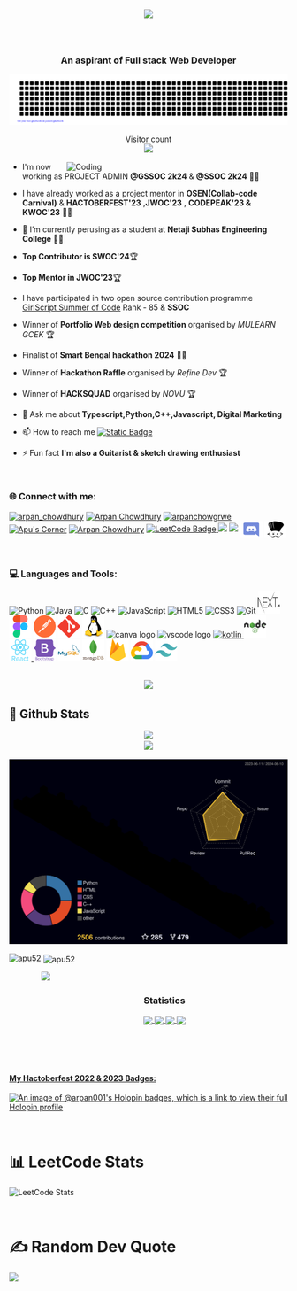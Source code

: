 <h1 align="center">
  <a href="https://git.io/typing-svg">
    <img src="https://readme-typing-svg.herokuapp.com/?lines=Hello,+There!+👋;uThis+is+Arpan+AKAapu52....;Nice+to+meet+you!&center=true&size=30">
  </a>
</h1>
<img src="https://www.animatedimages.org/data/media/562/animated-line-image-0111.gif" width="1000" height="2" />

<h3 align="center">An aspirant of Full stack Web Developer</h3>

![gitartwork](gitartwork.svg)

<p align="center"> 
  Visitor count<br>
  <img src="https://profile-counter.glitch.me/apu52/count.svg" />
</p>

<img align="right" alt="Coding" width="400" src="https://miro.medium.com/v2/resize:fit:1272/1*ZSVmWGcc1weENb0ShawWxw.gif">



<p align="left">  </p>

- I'm now working as PROJECT ADMIN **@GSSOC 2k24** &  **@SSOC 2k24** 👨‍💻
- I have already worked as a project mentor in **OSEN(Collab-code Carnival)** & **HACTOBERFEST'23** ,**JWOC'23** ,  **CODEPEAK'23 & KWOC'23** 👨‍💻

- 🌱 I’m currently perusing as a student at **Netaji Subhas Engineering College** 👨‍💻
- **Top Contributor is SWOC'24**🏆
- **Top Mentor in JWOC'23**🏆

- I have participated in two open source contribution programme [GirlScript Summer of Code](https://gssoc.girlscript.tech/) Rank - 85 & **SSOC**

- Winner of **Portfolio Web design competition** organised by *MULEARN GCEK* 🏆
- Finalist of **Smart Bengal hackathon 2024** 👨‍💻

  
- Winner of **Hackathon Raffle** organised by *Refine Dev* 🏆
- Winner of **HACKSQUAD** organised by *NOVU* 🏆

- 💬 Ask me about **Typescript,Python,C++,Javascript, Digital Marketing**

- 📫 How to reach me <a href="mailto:arpanchowdhury003@gmail.com">![Static Badge](https://img.shields.io/badge/arpanchowdhury003%40gmail.com-red?logo=gmail&logoColor=white&link=mailto%3Aarpanchowdhury003%40gmail.com)</a>

- ⚡ Fun fact **I'm also a Guitarist & sketch drawing enthusiast**


<img src="https://www.animatedimages.org/data/media/562/animated-line-image-0111.gif" width="1000" height="2" />
<h3 align="left">🌐 Connect with me:</h3>
<p align="left">
<a href="https://twitter.com/ArpanCh40193288" target="blank"><img align="center" src="https://raw.githubusercontent.com/rahuldkjain/github-profile-readme-generator/master/src/images/icons/Social/twitter.svg" alt="arpan_chowdhury" height="30" width="40" /></a>
<a href="https://www.linkedin.com/in/arpan-chowdhury-775294251/" target="blank"><img align="center" src="https://raw.githubusercontent.com/rahuldkjain/github-profile-readme-generator/master/src/images/icons/Social/linked-in-alt.svg" alt="Arpan Chowdhury" height="30" width="40" /></a>
<a href="https://auth.geeksforgeeks.org/user/arpanchowgrwe/practice" target="blank"><img align="center" src="https://raw.githubusercontent.com/rahuldkjain/github-profile-readme-generator/master/src/images/icons/Social/geeks-for-geeks.svg" alt="arpanchowgrwe" height="30" width="40" /></a>
<a href="https://www.youtube.com/channel/UCfizmZAK3iaw6jt6-BTWrUw" target="blank"><img align="center" src="https://raw.githubusercontent.com/rahuldkjain/github-profile-readme-generator/master/src/images/icons/Social/youtube.svg" alt="Apu's Corner" height="30" width="40" /></a>
<a href="https://www.hackerrank.com/arpanchowdhury02?hr_r=1" target="blank"><img align="center" src="https://raw.githubusercontent.com/rahuldkjain/github-profile-readme-generator/master/src/images/icons/Social/hackerrank.svg" alt="Arpan Chowdhury" height="30" width="40" /></a>
<a href="https://leetcode.com/ArpanChowdhury/">
<img src="https://img.shields.io/badge/LeetCode-orange?style=for-the-badge&logo=leetcode&logoColor=white" alt="LeetCode Badge"/>
</a>
<a href="https://www.instagram.com/anuragbasu1973/" target="_blank"><img src="https://img.shields.io/badge/Instagram-E4405F?style=for-the-badge&logo=instagram&logoColor=white" target="_blank"></a>
<a href = "mailto:arpanchowdhury003@gmail.com"><img src="https://img.shields.io/badge/-Gmail-%23333?style=for-the-badge&logo=gmail&logoColor=white" target="_blank"></a>
<a href="https://discord.gg/#5418" target="blank"><img align="center" src="https://raw.githubusercontent.com/teamedwardforever/Readme-Generator/71f25dd8b98329b168142a6b782a107b75eab178/svg/Social/discord.svg" alt="#5418" height="30" width="40" /></a>
<a href="https://www.codechef.com/users/arpan52" target="blank"><img align="center" src="https://raw.githubusercontent.com/teamedwardforever/Readme-Generator/71f25dd8b98329b168142a6b782a107b75eab178/svg/Social/codechef.svg" alt="roychowdhurypa" height="30" width="40" /></a>
</p>



<p align="left">
</p>
<img src="https://www.animatedimages.org/data/media/562/animated-line-image-0111.gif" width="1000" height="2" />
<h3 align="left">💻 Languages and Tools:</h3>
<p align="left"> 
  
![Python](https://img.shields.io/badge/python-3670A0?style=for-the-badge&logo=python&logoColor=ffdd54)
![Java](https://img.shields.io/badge/java-%23ED8B00.svg?style=for-the-badge&logo=openjdk&logoColor=white)
![C](https://img.shields.io/badge/c-%2300599C.svg?style=for-the-badge&logo=c&logoColor=white)
![C++](https://img.shields.io/badge/c++-%2300599C.svg?style=for-the-badge&logo=c%2B%2B&logoColor=white)
![JavaScript](https://img.shields.io/badge/javascript-%23323330.svg?style=for-the-badge&logo=javascript&logoColor=%23F7DF1E)
![HTML5](https://img.shields.io/badge/html5-%23E34F26.svg?style=for-the-badge&logo=html5&logoColor=white)
![CSS3](https://img.shields.io/badge/css3-%231572B6.svg?style=for-the-badge&logo=css3&logoColor=white)
![Git](https://img.shields.io/badge/git-%23F05033.svg?style=for-the-badge&logo=git&logoColor=white) 
<img src="https://raw.githubusercontent.com/teamedwardforever/Readme-Generator/71f25dd8b98329b168142a6b782a107b75eab178/svg/Skills/Static/nextjs-2.svg" alt="Nextjs" width="40" height="40"/>
<img src="https://raw.githubusercontent.com/teamedwardforever/Readme-Generator/71f25dd8b98329b168142a6b782a107b75eab178/svg/Skills/Software/figma-icon.svg" alt="Figma" width="40" height="40"/>
<img src="https://raw.githubusercontent.com/teamedwardforever/Readme-Generator/71f25dd8b98329b168142a6b782a107b75eab178/svg/Skills/Software/getpostman-icon.svg" alt="Postman" width="40" height="40"/>
<img src="https://raw.githubusercontent.com/teamedwardforever/Readme-Generator/71f25dd8b98329b168142a6b782a107b75eab178/svg/Skills/Other/git-scm-icon.svg" alt="Git" width="40" height="40"/>
<img src="https://raw.githubusercontent.com/teamedwardforever/Readme-Generator/71f25dd8b98329b168142a6b782a107b75eab178/svg/Skills/Other/linux-original.svg" alt="Linux" width="40" height="40"/>
<img src="https://cdn.jsdelivr.net/gh/devicons/devicon/icons/canva/canva-original.svg" height="40" width="40" alt="canva logo"  />
<img src="https://cdn.jsdelivr.net/gh/devicons/devicon/icons/vscode/vscode-original.svg" height="40" width="40" alt="vscode logo"  />
<a href="https://kotlinlang.org" target="_blank" rel="noreferrer"> <img src="https://www.vectorlogo.zone/logos/kotlinlang/kotlinlang-icon.svg" alt="kotlin" width="40" height="40"/> </a> <a href="https://nodejs.org" target="_blank" rel="noreferrer"> <img src="https://raw.githubusercontent.com/devicons/devicon/master/icons/nodejs/nodejs-original-wordmark.svg" alt="nodejs" width="40" height="40"/> </a> <a href="https://reactjs.org/" target="_blank" rel="noreferrer"> <img src="https://raw.githubusercontent.com/devicons/devicon/master/icons/react/react-original-wordmark.svg" alt="react" width="40" height="40"/> </a>
<img src="https://raw.githubusercontent.com/teamedwardforever/Readme-Generator/71f25dd8b98329b168142a6b782a107b75eab178/svg/Skills/Frontend/bootstrap-plain-wordmark.svg" alt="Bootstrap" width="40" height="40"/>
<img src="https://raw.githubusercontent.com/teamedwardforever/Readme-Generator/71f25dd8b98329b168142a6b782a107b75eab178/svg/Skills/Database/mysql-original-wordmark.svg" alt="Mysql" width="40" height="40"/>
<img src="https://raw.githubusercontent.com/teamedwardforever/Readme-Generator/71f25dd8b98329b168142a6b782a107b75eab178/svg/Skills/Database/mongodb-original-wordmark.svg" alt="Mongodb" width="40" height="40"/>
<img src="https://raw.githubusercontent.com/teamedwardforever/Readme-Generator/71f25dd8b98329b168142a6b782a107b75eab178/svg/Skills/BackendService/firebase-icon.svg" alt="Firebase" width="40" height="40"/>
<img src="https://raw.githubusercontent.com/teamedwardforever/Readme-Generator/71f25dd8b98329b168142a6b782a107b75eab178/svg/Skills/Devops/google_cloud-icon.svg" alt="Google Cloud" width="40" height="40"/>
<img src="https://raw.githubusercontent.com/teamedwardforever/Readme-Generator/71f25dd8b98329b168142a6b782a107b75eab178/svg/Skills/Frontend/tailwindcss-icon.svg" alt="Tailwindcss" width="40" height="40"/>
</p>
<img src="https://www.animatedimages.org/data/media/562/animated-line-image-0111.gif" width="1000" height="2" />

<div id="header" align="center">
  <img src="https://media.giphy.com/media/hqU2KkjW5bE2v2Z7Q2/giphy.gif" width="100"/>
</div>

## 💫 Github Stats



<div align="center">
    <img width="600" src="https://github-profile-trophy.vercel.app/?username=apu52&theme=dracula&column=5" /> 
</div>



<div align="center">
  <img src="https://github-readme-activity-graph.vercel.app/graph?username=apu52&theme=synthwave-84&true&hide_border=true" />
</div>


![](./profile-3d-contrib/profile-night-rainbow.svg)




<img align="left" height="180em" src="https://github-readme-stats.vercel.app/api/top-langs/?username=apu52&layout=compact&theme=highcontrast" alt=apu52 />

<p>&nbsp;<img align="center" height="180em" src="https://github-readme-stats.vercel.app/api?username=apu52&show_icons=true&locale=en&theme=highcontrast" alt="apu52" /></p>





<img src="https://user-images.githubusercontent.com/73097560/115834477-dbab4500-a447-11eb-908a-139a6edaec5c.gif"><h3 align="center">Statistics</h3>
<div align="center">
<a href="https://github.com/apu52">
<img align="center" src="http://github-profile-summary-cards.vercel.app/api/cards/most-commit-language?username=apu52&theme=highcontrast" height="180em" />
<img align="center" src="http://github-profile-summary-cards.vercel.app/api/cards/repos-per-language?username=apu52&theme=highcontrast" height="180em" />
<img align="center" src="http://github-profile-summary-cards.vercel.app/api/cards/productive-time?username=apu52&theme=highcontrast" height="180em" />
<img align="center" src="http://github-profile-summary-cards.vercel.app/api/cards/profile-details?username=apu52&theme=highcontrast" height="180em" />
</div>
<br>

<img src="https://www.animatedimages.org/data/media/562/animated-line-image-0111.gif" width="1000" height="2" />

<h4 align="left">My Hactoberfest 2022 & 2023 Badges:</h4>


[![An image of @arpan001's Holopin badges, which is a link to view their full Holopin profile](https://holopin.me/arpan001)](https://holopin.io/@arpan001)

<img src="https://www.animatedimages.org/data/media/562/animated-line-image-0111.gif" width="1000" height="2" />

# 📊 LeetCode Stats

![LeetCode Stats](https://leetcard.jacoblin.cool/ArpanChowdhury?theme=unicorn&font=Josefin%20Slab&ext=heatmap)
<br>

<img src="https://www.animatedimages.org/data/media/562/animated-line-image-0111.gif" width="1000" height="2" />

# ✍️ Random Dev Quote

![](https://quotes-github-readme.vercel.app/api?type=horizontal&theme=dark)


